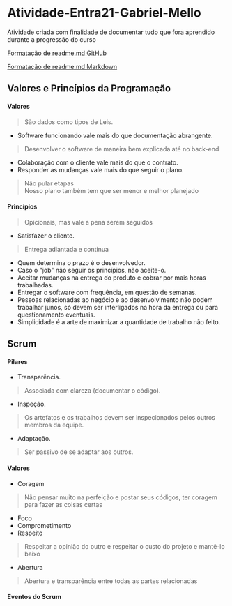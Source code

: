 # Atividade-Entra21-Gabriel-Mello
Atividade criada com finalidade de documentar tudo que fora aprendido durante a progressão do curso

[Formatação de readme.md GitHub](https://docs.github.com/pt/get-started/writing-on-github/getting-started-with-writing-and-formatting-on-github/basic-writing-and-formatting-syntax)

[Formatação de readme.md Markdown](https://docs.pipz.com/central-de-ajuda/learning-center/guia-basico-de-markdown#open)

## Valores e Princípios da Programação

#### Valores
> São dados como tipos de Leis.

* Software funcionando vale mais do que documentação abrangente.
> Desenvolver o software de maneira bem explicada até no back-end
* Colaboração com o cliente vale mais do que o contrato.
* Responder as mudanças vale mais do que seguir o plano.
> Não pular etapas<br />
> Nosso plano também tem que ser menor e melhor planejado

#### Princípios
> Opicionais, mas vale a pena serem seguidos

* Satisfazer o cliente.
> Entrega adiantada e continua
* Quem determina o prazo é o desenvolvedor.
* Caso o "job" não seguir os princípios, não aceite-o.
* Aceitar mudanças na entrega do produto e cobrar por mais horas trabalhadas.
* Entregar o software com frequência, em questão de semanas.
* Pessoas relacionadas ao negócio e ao desenvolvimento não podem trabalhar junos, só devem ser interligados na hora da entrega ou para questionamento eventuais.
* Simplicidade é a arte de maximizar a quantidade de trabalho não feito.

## Scrum

#### Pilares

* Transparência.
> Associada com clareza (documentar o código).
* Inspeção.
> Os artefatos e os trabalhos devem ser inspecionados pelos outros membros da equipe.
* Adaptação.
> Ser passivo de se adaptar aos outros.

#### Valores

* Coragem
> Não pensar muito na perfeição e postar seus códigos, ter coragem para fazer as coisas certas
* Foco
* Comprometimento
* Respeito
> Respeitar a opinião do outro e respeitar o custo do projeto e mantê-lo baixo
* Abertura
> Abertura e transparência entre todas as partes relacionadas

#### Eventos do Scrum


